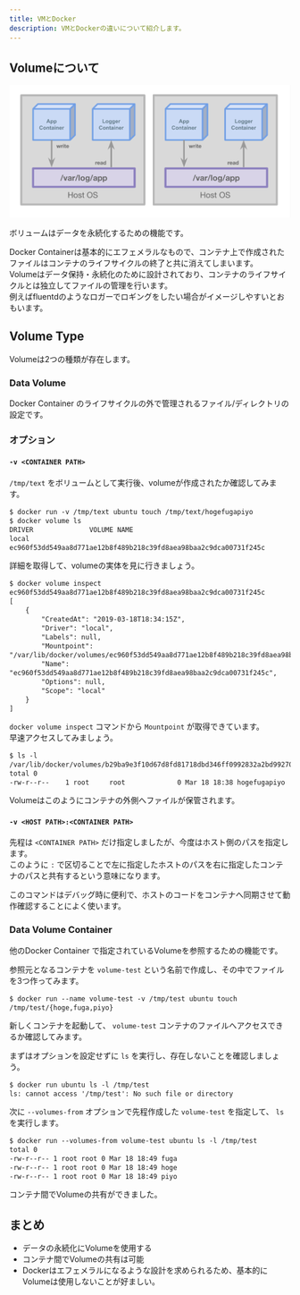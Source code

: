 ```yaml
---
title: VMとDocker
description: VMとDockerの違いについて紹介します。
---
```


## Volumeについて
![volume](imgs/volume.png)

ボリュームはデータを永続化するための機能です。

Docker Containerは基本的にエフェメラルなもので、コンテナ上で作成されたファイルはコンテナのライフサイクルの終了と共に消えてしまいます。  
Volumeはデータ保持・永続化のために設計されており、コンテナのライフサイクルとは独立してファイルの管理を行います。  
例えばfluentdのようなロガーでロギングをしたい場合がイメージしやすいとおもいます。  

## Volume Type
Volumeは2つの種類が存在します。

### Data Volume
Docker Container のライフサイクルの外で管理されるファイル/ディレクトリの設定です。

### オプション
#### `-v <CONTAINER PATH>`

`/tmp/text` をボリュームとして実行後、volumeが作成されたか確認してみます。
```
$ docker run -v /tmp/text ubuntu touch /tmp/text/hogefugapiyo
$ docker volume ls
DRIVER              VOLUME NAME
local               ec960f53dd549aa8d771ae12b8f489b218c39fd8aea98baa2c9dca00731f245c
```

詳細を取得して、volumeの実体を見に行きましょう。  
```
$ docker volume inspect ec960f53dd549aa8d771ae12b8f489b218c39fd8aea98baa2c9dca00731f245c
[
    {
        "CreatedAt": "2019-03-18T18:34:15Z",
        "Driver": "local",
        "Labels": null,
        "Mountpoint": "/var/lib/docker/volumes/ec960f53dd549aa8d771ae12b8f489b218c39fd8aea98baa2c9dca00731f245c/_data",
        "Name": "ec960f53dd549aa8d771ae12b8f489b218c39fd8aea98baa2c9dca00731f245c",
        "Options": null,
        "Scope": "local"
    }
]
```

`docker volume inspect` コマンドから `Mountpoint` が取得できています。  
早速アクセスしてみましょう。

```
$ ls -l /var/lib/docker/volumes/b29ba9e3f10d67d8fd81718dbd346ff0992832a2bd9927087a6c8c0fe8f2932a/_data
total 0
-rw-r--r--    1 root     root             0 Mar 18 18:38 hogefugapiyo
```

Volumeはこのようにコンテナの外側へファイルが保管されます。

#### `-v <HOST PATH>:<CONTAINER PATH>`
先程は `<CONTAINER PATH>` だけ指定しましたが、今度はホスト側のパスを指定します。  
このように `:` で区切ることで左に指定したホストのパスを右に指定したコンテナのパスと共有するという意味になります。

このコマンドはデバッグ時に便利で、ホストのコードをコンテナへ同期させて動作確認することによく使います。

### Data Volume Container
他のDocker Container で指定されているVolumeを参照するための機能です。

参照元となるコンテナを `volume-test` という名前で作成し、その中でファイルを3つ作ってみます。
```
$ docker run --name volume-test -v /tmp/test ubuntu touch /tmp/test/{hoge,fuga,piyo}
```

新しくコンテナを起動して、 `volume-test` コンテナのファイルへアクセスできるか確認してみます。

まずはオプションを設定せずに `ls` を実行し、存在しないことを確認しましょう。
```
$ docker run ubuntu ls -l /tmp/test
ls: cannot access '/tmp/test': No such file or directory
```

次に `--volumes-from` オプションで先程作成した `volume-test` を指定して、 `ls` を実行します。
```
$ docker run --volumes-from volume-test ubuntu ls -l /tmp/test
total 0
-rw-r--r-- 1 root root 0 Mar 18 18:49 fuga
-rw-r--r-- 1 root root 0 Mar 18 18:49 hoge
-rw-r--r-- 1 root root 0 Mar 18 18:49 piyo
```

コンテナ間でVolumeの共有ができました。
    
## まとめ
- データの永続化にVolumeを使用する
- コンテナ間でVolumeの共有は可能
- Dockerはエフェメラルになるような設計を求められるため、基本的にVolumeは使用しないことが好ましい。
